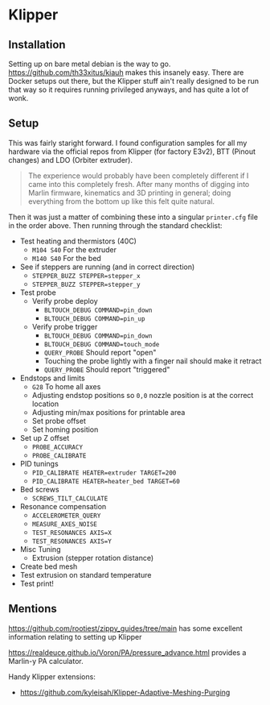 # Klipper

## Installation

Setting up on bare metal debian is the way to go. https://github.com/th33xitus/kiauh makes this insanely easy.
There are Docker setups out there, but the Klipper stuff ain't really designed to be run that way so it requires
running privileged anyways, and has quite a lot of wonk.

## Setup

This was fairly staright forward. I found configuration samples for all my hardware via the official repos from Klipper (for factory E3v2), BTT (Pinout changes) and LDO (Orbiter extruder).

> The experience would probably have been completely different if I came into this completely fresh. After many months of digging into Marlin firmware, kinematics and 3D printing in general; doing everything from the bottom up like this felt quite natural.

Then it was just a matter of combining these into a singular `printer.cfg` file in the order above. Then running through the standard checklist:

* Test heating and thermistors (40C)
  * `M104 S40` For the extruder
  * `M140 S40` For the bed
* See if steppers are running (and in correct direction)
  * `STEPPER_BUZZ STEPPER=stepper_x`
  * `STEPPER_BUZZ STEPPER=stepper_y`
* Test probe
  * Verify probe deploy
    * `BLTOUCH_DEBUG COMMAND=pin_down`
    * `BLTOUCH_DEBUG COMMAND=pin_up`
  * Verify probe trigger
    * `BLTOUCH_DEBUG COMMAND=pin_down`
    * `BLTOUCH_DEBUG COMMAND=touch_mode`
    * `QUERY_PROBE` Should report "open"
    * Touching the probe lightly with a finger nail should make it retract
    * `QUERY_PROBE` Should report "triggered"
* Endstops and limits
  * `G28` To home all axes
  * Adjusting endstop positions so `0,0` nozzle position is at the correct location
  * Adjusting min/max positions for printable area
  * Set probe offset
  * Set homing position
* Set up Z offset
  * `PROBE_ACCURACY`
  * `PROBE_CALIBRATE`
* PID tunings
  * `PID_CALIBRATE HEATER=extruder TARGET=200`
  * `PID_CALIBRATE HEATER=heater_bed TARGET=60`
* Bed screws
  * `SCREWS_TILT_CALCULATE`
* Resonance compensation
  * `ACCELEROMETER_QUERY`
  * `MEASURE_AXES_NOISE`
  * `TEST_RESONANCES AXIS=X`
  * `TEST_RESONANCES AXIS=Y`
* Misc Tuning
  * Extrusion (stepper rotation distance)
* Create bed mesh
* Test extrusion on standard temperature
* Test print!

## Mentions

https://github.com/rootiest/zippy_guides/tree/main has some excellent information relating to setting up Klipper

https://realdeuce.github.io/Voron/PA/pressure_advance.html provides a Marlin-y PA calculator.

Handy Klipper extensions:

* https://github.com/kyleisah/Klipper-Adaptive-Meshing-Purging
